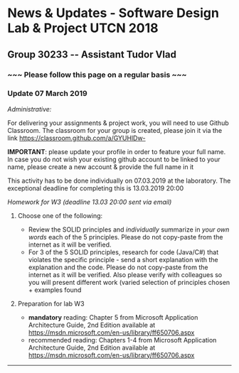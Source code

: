 # News & Updates - Software Design Lab & Project UTCN 2018 #
## Group 30233  -- Assistant Tudor Vlad ##

### ~~~ Please follow this page on a regular basis ~~~ ###



### Update 07 March 2019 ###

*Administrative:*

For delivering your assignments & project work, you will need to use Github Classroom. The classroom for your group is created, please join it via the link https://classroom.github.com/a/GYUHlDw-

**IMPORTANT**: please update your profile in order to feature your full name. In case you do not wish your existing github account to be linked to your name, please create a new account & provide the full name in it 

This activity has to be done individually on 07.03.2019 at the laboratory. The exceptional deadline for completing this is 13.03.2019 20:00  


*Homework for W3 (deadline 13.03 20:00 sent via email)*

1. Choose one of the following:
	- Review the SOLID principles and *individually* summarize in *your own words* each of the 5 principles. Please do not copy-paste from the internet as it will be verified.
	- For 3 of the 5 SOLID principles, research for code (Java/C#) that violates the specific principle - send a short explanation with the explanation and the code. Please do not copy-paste from the internet as it will be verified. Also please verify with colleagues so you will present different work (varied selection of principles chosen + examples found
	
2. Preparation for lab W3
	- **mandatory** reading: Chapter 5 from Microsoft Application Architecture Guide, 2nd Edition available at https://msdn.microsoft.com/en-us/library/ff650706.aspx
	- recommended reading: Chapters 1-4 from Microsoft Application Architecture Guide, 2nd Edition available at https://msdn.microsoft.com/en-us/library/ff650706.aspx
	
-----------------------------



